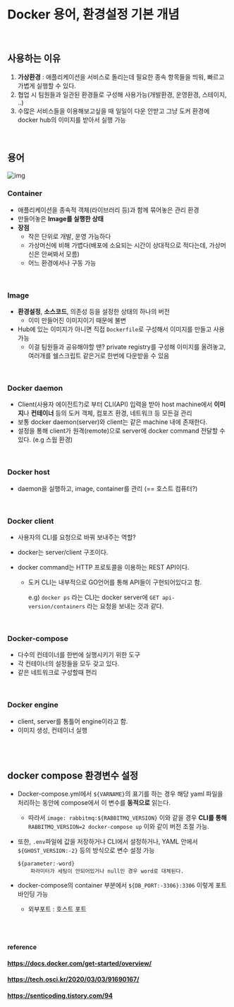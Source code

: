 # Docker 용어, 환경설정 기본 개념

<br>

## 사용하는 이유

1. **가상환경** : 애플리케이션을 서비스로 돌리는데 필요한 종속 항목들을 띄워, 빠르고 가볍게 실행할 수 있다.
2. 협업 시 팀원들과 일관된 환경들로 구성해 사용가능(개발환경, 운영환경, 스테이지, ..)
3. 수많은 서비스들을 이용해보고싶을 때 일일이 다운 안받고 그냥 도커 환경에 docker hub의 이미지를 받아서 실행 가능

<br>

## 용어

![img](https://blog.kakaocdn.net/dn/cHvenO/btqCwXNywRD/gau1eJ5ShKmlWWEWgZUF2K/img.png)

### Container

* 애플리케이션을 종속적 객체(라이브러리 등)과 함께 묶어놓은 관리 환경
* 만들어놓은 **Image를 실행한 상태**
* **장점**
  * 작은 단위로 개발, 운영 가능하다
  * 가상머신에 비해 가볍다(배포에 소요되는 시간이 상대적으로 적다는데, 가상머신은 안써봐서 모름)
  * 어느 환경에서나 구동 가능

<br>

### Image

* **환경설정**, **소스코드**, 의존성 등을 설정한 상태의 하나의 버전
  * 이미 만들어진 이미지이기 때문에 불변
* Hub에 있는 이미지가 아니면 직접 `Dockerfile`로 구성해서 이미지를 만들고 사용 가능
  * 이걸 팀원들과 공유해야할 땐? private registry를 구성해 이미지를 올려놓고, 여러개를 쉘스크립트 같은거로 한번에 다운받을 수 있음

<br>

### Docker daemon

* Client(사용자 에이전트?)로 부터 CLI(API) 입력을 받아 host machine에서 **이미지**나 **컨테이너** 등의 도커 객체, 컴포즈 환경, 네트워크 등 모든걸 관리
* 보통 docker daemon(server)와 client는 같은 machine 내에 존재한다.
* 설정을 통해 client가 원격(remote)으로 server에 docker command 전달할 수 있다. (e.g 스웜 환경)

<br>

### Docker host

* daemon을 실행하고, image, container를 관리 (== 호스트 컴퓨터?)

<br>

### Docker client

* 사용자의 CLI를 요청으로 바꿔 보내주는 역할?

* docker는 server/client 구조이다.

* docker command는 HTTP 프로토콜을 이용하는 REST API이다.

  * 도커 CLI는 내부적으로 GO언어를 통해 API들이 구현되어있다고 함.
  
    e.g) `docker ps` 라는 CLI는 docker server에 `GET api-version/containers` 라는 요청을 보내는 것과 같다.

<br>

### Docker-compose

* 다수의 컨테이너를 한번에 실행시키기 위한 도구
* 각 컨테이너의 설정들을 모두 갖고 있다.
* 같은 네트워크로 구성할때 편리

<br>

### Docker engine

* client, server를 통틀어 engine이라고 함.
* 이미지 생성, 컨테이너 실행

<br><br>

## docker compose 환경변수 설정

* Docker-compose.yml에서 `${VARNAME}`의 표기를 하는 경우 해당 yaml 파일을 처리하는 동안에 compose에서 이 변수를 **동적으로** 읽는다.

  * 따라서 `image: rabbitmq:${RABBITMQ_VERSION}` 이와 같을 경우 **CLI를 통해** `RABBITMQ_VERSION=2 docker-compose up` 이와 같이 버전 조절 가능.

* 또한, `.env`파일에 값을 저장하거나 CLI에서 설정하거나, YAML 안에서 `${GHOST_VERSION:-2}` 등의 방식으로 변수 설정 가능

  ```bsh
  ${parameter:-word}
      파라미터가 세팅이 안되어있거나 null인 경우 word로 대체된다.
  ```

* docker-compose의 container 부분에서 `${DB_PORT:-3306}:3306` 이렇게 포트 바인딩 가능

  * 외부포트 : 호스트 포트

<br><br>

#### reference 

#### https://docs.docker.com/get-started/overview/

#### https://tech.osci.kr/2020/03/03/91690167/

#### https://senticoding.tistory.com/94